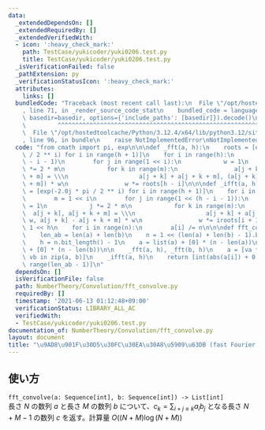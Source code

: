 ```yaml
---
data:
  _extendedDependsOn: []
  _extendedRequiredBy: []
  _extendedVerifiedWith:
  - icon: ':heavy_check_mark:'
    path: TestCase/yukicoder/yuki0206.test.py
    title: TestCase/yukicoder/yuki0206.test.py
  _isVerificationFailed: false
  _pathExtension: py
  _verificationStatusIcon: ':heavy_check_mark:'
  attributes:
    links: []
  bundledCode: "Traceback (most recent call last):\n  File \"/opt/hostedtoolcache/Python/3.12.4/x64/lib/python3.12/site-packages/onlinejudge_verify/documentation/build.py\"\
    , line 71, in _render_source_code_stat\n    bundled_code = language.bundle(stat.path,\
    \ basedir=basedir, options={'include_paths': [basedir]}).decode()\n          \
    \         ^^^^^^^^^^^^^^^^^^^^^^^^^^^^^^^^^^^^^^^^^^^^^^^^^^^^^^^^^^^^^^^^^^^^^^^^^^^^^^^^^\n\
    \  File \"/opt/hostedtoolcache/Python/3.12.4/x64/lib/python3.12/site-packages/onlinejudge_verify/languages/python.py\"\
    , line 96, in bundle\n    raise NotImplementedError\nNotImplementedError\n"
  code: "from cmath import pi, exp\n\n\ndef _fft(a, h):\n    roots = [exp(2.0j * pi\
    \ / 2 ** i) for i in range(h + 1)]\n    for i in range(h):\n        m = 1 << (h\
    \ - i - 1)\n        for j in range(1 << i):\n            w = 1\n            j\
    \ *= 2 * m\n            for k in range(m):\n                a[j + k], a[j + k\
    \ + m] = \\\n                    a[j + k] + a[j + k + m], (a[j + k] - a[j + k\
    \ + m]) * w\n                w *= roots[h - i]\n\n\ndef _ifft(a, h):\n    iroots\
    \ = [exp(-2.0j * pi / 2 ** i) for i in range(h + 1)]\n    for i in range(h):\n\
    \        m = 1 << i\n        for j in range(1 << (h - i - 1)):\n            w\
    \ = 1\n            j *= 2 * m\n            for k in range(m):\n              \
    \  a[j + k], a[j + k + m] = \\\n                    a[j + k] + a[j + k + m] *\
    \ w, a[j + k] - a[j + k + m] * w\n                w *= iroots[i + 1]\n    n =\
    \ 1 << h\n    for i in range(n):\n        a[i] /= n\n\n\ndef fft_convolve(a, b):\n\
    \    len_ab = len(a) + len(b)\n    n = 1 << (len(a) + len(b) - 1).bit_length()\n\
    \    h = n.bit_length() - 1\n    a = list(a) + [0] * (n - len(a))\n    b = list(b)\
    \ + [0] * (n - len(b))\n\n    _fft(a, h), _fft(b, h)\n    a = [va * vb for va,\
    \ vb in zip(a, b)]\n    _ifft(a, h)\n    return [int(abs(a[i]) + 0.5) for i in\
    \ range(len_ab - 1)]\n"
  dependsOn: []
  isVerificationFile: false
  path: NumberTheory/Convolution/fft_convolve.py
  requiredBy: []
  timestamp: '2021-06-13 01:12:48+09:00'
  verificationStatus: LIBRARY_ALL_AC
  verifiedWith:
  - TestCase/yukicoder/yuki0206.test.py
documentation_of: NumberTheory/Convolution/fft_convolve.py
layout: document
title: "\u9AD8\u901F\u30D5\u30FC\u30EA\u30A8\u5909\u63DB (fast Fourier transform)"
---
```


## 使い方
`fft_convolve(a: Sequence[int], b: Sequence[int]) -> List[int]`  
長さ $N$ の数列 $a$ と長さ $M$ の数列 $b$ について、$c_k = \sum_{i + j \equiv k} a_ib_j$ となる長さ $N + M - 1$ の数列 $c$ を返す。計算量 $O((N + M) \log (N + M))$
